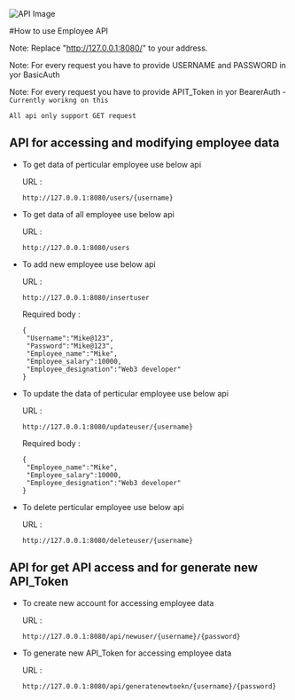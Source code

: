 ![API Image](https://doc.lucidworks.com/assets/images/logos/datasources/rest-api-logo.png)

#How to use Employee API


Note: Replace "http://127.0.0.1:8080/" to  your address.

Note: For every request you have to provide USERNAME and PASSWORD in yor BasicAuth 

Note: For every request you have to provide APIT_Token in yor BearerAuth - `Currently worikng on this`
 

`All api only support GET request`


## API for accessing and  modifying employee data

* To get data of perticular employee use below api

   URL :
   ```
   http://127.0.0.1:8080/users/{username}
   ```

* To get data of all employee use below api

   URL :
   ```
   http://127.0.0.1:8080/users
   ```

* To add new employee use below api
   
   URL :
   ```
   http://127.0.0.1:8080/insertuser
   ```

   Required body :
   ```
   {
    "Username":"Mike@123",
    "Password":"Mike@123",
    "Employee_name":"Mike",
    "Employee_salary":10000,
    "Employee_designation":"Web3 developer"
   }
   ```

* To update the data of perticular employee use below api

   URL :
   ```
   http://127.0.0.1:8080/updateuser/{username}
   ```

   Required body :
   ```
   {
    "Employee_name":"Mike",
    "Employee_salary":10000,
    "Employee_designation":"Web3 developer"
   }
   ```


* To delete perticular employee use below api

   URL :
   ```
   http://127.0.0.1:8080/deleteuser/{username}
   ```


## API for get API access and for generate new API_Token 


* To create new account for accessing employee data

   URL :
   ```
   http://127.0.0.1:8080/api/newuser/{username}/{password}
   ```


* To generate new API_Token for accessing employee data

   URL :
   ```
   http://127.0.0.1:8080/api/generatenewtoekn/{username}/{password}
   ```